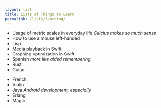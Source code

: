 ```yaml
---
layout: list
title: Lists of Things to Learn
permalink: /lists/learning/
---
```


<style>
.lists ul:nth-child(2)::before {
    content: 'Learning';
}
.lists ul:last-child::before {
    content: 'Hope to Learn';
}
</style>

- Usage of metric scales in everyday life _Celcius makes so much sense_
- How to use a mouse left-handed
- Lisp
- Media playback in Swift
- Graphing optimization in Swift
- Spanish _more like aided remembering_
- Rust
- Guitar

<!--two items:-->

- French
- Violin
- Java _Android development, especially_
- Erlang
- Magic
